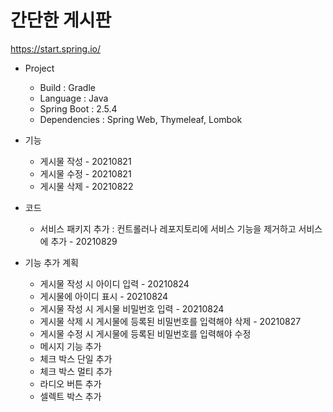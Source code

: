 # 간단한 게시판

https://start.spring.io/

+ Project
  + Build : Gradle
  + Language : Java
  + Spring Boot : 2.5.4
  + Dependencies : Spring Web, Thymeleaf, Lombok

+ 기능
  + 게시물 작성 - 20210821
  + 게시물 수정 - 20210821
  + 게시물 삭제 - 20210822

+ 코드
  + 서비스 패키지 추가 : 컨트롤러나 레포지토리에 서비스 기능을 제거하고 서비스에 추가 - 20210829

+ 기능 추가 계획
  + 게시물 작성 시 아이디 입력 - 20210824
  + 게시물에 아이디 표시 - 20210824
  + 게시물 작성 시 게시물 비밀번호 입력 - 20210824
  + 게시물 삭제 시 게시물에 등록된 비밀번호를 입력해야 삭제 - 20210827
  + 게시물 수정 시 게시물에 등록된 비밀번호를 입력해야 수정
  + 메시지 기능 추가
  + 체크 박스 단일 추가
  + 체크 박스 멀티 추가
  + 라디오 버튼 추가
  + 셀렉트 박스 추가

